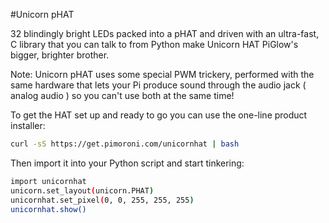 <!--
---
name: Unicorn pHAT
class: board
type: led
formfactor: pHAT
manufacturer: Pimoroni
description: 32 blindingly bright RGB LEDs on a single pHAT
url: http://shop.pimoroni.com/products/unicorn-phat
github: https://github.com/pimoroni/unicornhat
buy: http://shop.pimoroni.com/products/unicorn-phat
image: 'unicorn-phat.png'
pincount: 40
eeprom: yes
power:
  '2':
ground:
  '6':
  '9':
  '14':
  '20':
  '25':
  '30':
  '34':
  '39':
pin:
  '12':
    name: Data
    direction: output
    mode: pwm
    active: high
    description: WS2812 Data
install:
  'apt':
    - 'python-dev'
    - 'python3-dev'
  'python':
    - 'unicornhat'
  'python3':
    - 'unicornhat'
-->
#Unicorn pHAT

32 blindingly bright LEDs packed into a pHAT and driven with an ultra-fast, C library that you can talk to from Python make Unicorn HAT PiGlow's bigger, brighter brother.

Note: Unicorn pHAT uses some special PWM trickery, performed with the same hardware that lets your Pi produce sound through the audio jack ( analog audio ) so you can't use both at the same time!

To get the HAT set up and ready to go you can use the one-line product installer:

```bash
curl -sS https://get.pimoroni.com/unicornhat | bash
```

Then import it into your Python script and start tinkering:

```bash
import unicornhat
unicorn.set_layout(unicorn.PHAT)
unicornhat.set_pixel(0, 0, 255, 255, 255)
unicornhat.show()
```
